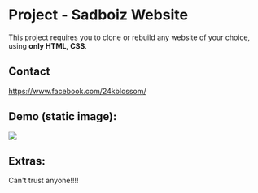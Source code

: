 # Project - Sadboiz Website
This project requires you to clone or rebuild any website of your choice, using **only HTML, CSS**.

## Contact 
https://www.facebook.com/24kblossom/

## Demo (static image):
<img src="https://github.com/hanicsgo/sadboiprofile/images/anh.png"/>

## Extras:
Can't trust anyone!!!!

